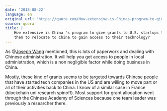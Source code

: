 ```yaml
---
date: '2018-08-22'
language: en
original_url: 'https://quora.com/How-extensive-is-Chinas-program-to-give-grants-to-U-S-startups-to-get-them-to-relocate-to-China-to-gain-access-to-their-technology/answer/Clément-Renaud'
source: quora
title: |
    How extensive is China 's program to give grants to U.S. startups to get
    them to relocate to China to gain access to their technology?
---
```


As @[Joseph Wang](http://quora.com/profile/Joseph-Wang-9) mentioned,
this is lots of paperwork and dealing with Chinese administration. It
will help you get access to people in local administration, which is a
non negligible factor while doing business in China.

Mostly, these kind of grants seems to be targeted towards Chinese people
that have started tech companies in the US and are willing to move part
or all of their activities back to China. I know of a similar case in
France (blockchain uni research spinoff). Most support for grant
allocation went through the Chinese Academy of Sciences because one team
leader was previously a researcher there.
